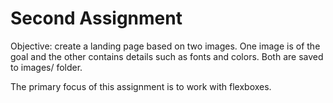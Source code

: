 # Second Assignment

Objective: create a landing page based on two images. One image is of the goal and the other contains details such as fonts and colors. Both are saved to images/ folder. 

The primary focus of this assignment is to work with flexboxes.


